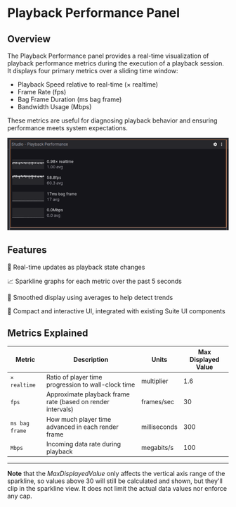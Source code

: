 # Playback Performance Panel

## Overview

The Playback Performance panel provides a real-time visualization of playback performance metrics during the execution of a playback session. It displays four primary metrics over a sliding time window:

- Playback Speed relative to real-time (× realtime)
- Frame Rate (fps)
- Bag Frame Duration (ms bag frame)
- Bandwidth Usage (Mbps)

These metrics are useful for diagnosing playback behavior and ensuring performance meets system expectations.

![Raw messages panel](./images/playback-performance-panel.png)

## Features

🔄 Real-time updates as playback state changes

📈 Sparkline graphs for each metric over the past 5 seconds

🧠 Smoothed display using averages to help detect trends

🎯 Compact and interactive UI, integrated with existing Suite UI components


## Metrics Explained

| Metric         | Description                                                 | Units        | Max Displayed Value |
| -------------- | ----------------------------------------------------------- | ------------ | ------------------- |
| `× realtime`   | Ratio of player time progression to wall-clock time         | multiplier   | 1.6                 |
| `fps`          | Approximate playback frame rate (based on render intervals) | frames/sec   | 30                  |
| `ms bag frame` | How much player time advanced in each render frame          | milliseconds | 300                 |
| `Mbps`         | Incoming data rate during playback                          | megabits/s   | 100                 |

----

**Note** that the *MaxDisplayedValue* only affects the vertical axis range of the sparkline, so values above 30 will still be calculated and shown, but they'll clip in the sparkline view. It does not limit the actual data values nor enforce any cap.
